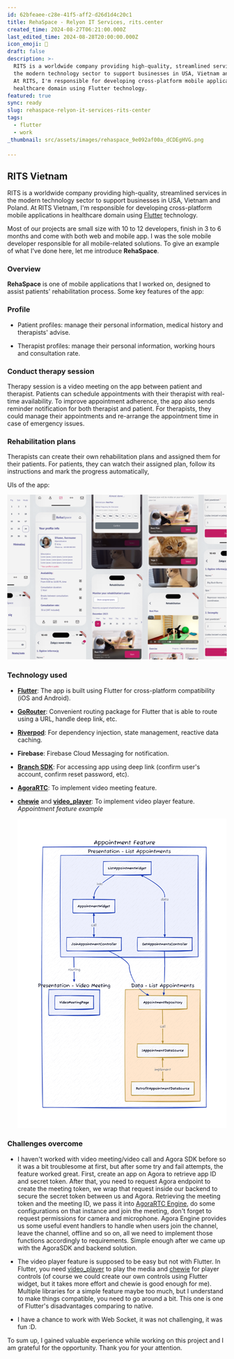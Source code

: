 ```yaml
---
id: 62bfeaee-c28e-41f5-aff2-d26d1d4c20c1
title: RehaSpace - Relyon IT Services, rits.center
created_time: 2024-08-27T06:21:00.000Z
last_edited_time: 2024-08-28T20:00:00.000Z
icon_emoji: 💼
draft: false
description: >-
  RITS is a worldwide company providing high-quality, streamlined services in
  the modern technology sector to support businesses in USA, Vietnam and Poland.
  At RITS, I'm responsible for developing cross-platform mobile applications in
  healthcare domain using Flutter technology.
featured: true
sync: ready
slug: rehaspace-relyon-it-services-rits-center
tags:
  - flutter
  - work
_thumbnail: src/assets/images/rehaspace_9e092af00a_dCDEgHVG.png

---
```


## RITS Vietnam

RITS is a worldwide company providing high-quality, streamlined services in the modern technology sector to support businesses in USA, Vietnam and Poland. At RITS Vietnam, I'm responsible for developing cross-platform mobile applications in healthcare domain using [Flutter](https://flutter.dev/) technology.

Most of our projects are small size with 10 to 12 developers, finish in 3 to 6 months and come with both web and mobile app. I was the sole mobile developer responsible for all mobile-related solutions. To give an example of what I've done here, let me introduce **RehaSpace**.

### Overview

**RehaSpace** is one of mobile applications that I worked on, designed to assist patients' rehabilitation process. Some key features of the app:

### **Profile**

*   Patient profiles: manage their personal information, medical history and therapists' advise.

*   Therapist profiles: manage their personal information, working hours and consultation rate.

### **Conduct therapy session**

Therapy session is a video meeting on the app between patient and therapist. Patients can schedule appointments with their therapist with real-time availability. To improve appointment adherence, the app also sends reminder notification for both therapist and patient. For therapists, they could manage their appointments and re-arrange the appointment time in case of emergency issues.

### **Rehabilitation plans**

Therapists can create their own rehabilitation plans and assigned them for their patients. For patients, they can watch their assigned plan, follow its instructions and mark the progress automatically,

UIs of the app:

![](src/assets/images/rehaspace_9e092af00a_dCDEgHVG.png)

### Technology used

*   [**Flutter**](https://flutter.dev/): The app is built using Flutter for cross-platform compatibility (iOS and Android).

*   [**GoRouter**](https://pub.dev/packages/go_router): Convenient routing package for Flutter that is able to route using a URL, handle deep link, etc.

*   [**Riverpod**](https://pub.dev/packages/riverpod): For dependency injection, state management, reactive data caching.

*   **Firebase**: Firebase Cloud Messaging for notification.

*   [**Branch SDK**](https://branch.io/): For accessing app using deep link (confirm user's account, confirm reset password, etc).

*   [**AgoraRTC**](https://agora.io/): To implement video meeting feature.

*   [**chewie**](https://pub.dev/packages/chewie) and [**video\_player**](https://pub.dev/packages/video_player): To implement video player feature.
    *Appointment feature example*

    ![](src/assets/images/appointment_feature_example_64c4448436_dN4UeTIZ.png)

### Challenges overcome

*   I haven't worked with video meeting/video call and Agora SDK before so it was a bit troublesome at first, but after some try and fail attempts, the feature worked great. First, create an app on Agora to retrieve app ID and secret token. After that, you need to request Agora endpoint to create the meeting token, we wrap that request inside our backend to secure the secret token between us and Agora. Retrieving the meeting token and the meeting ID, we pass it into [AgoraRTC Engine](https://pub.dev/packages/agora_rtc_engine), do some configurations on that instance and join the meeting, don't forget to request permissions for camera and microphone. Agora Engine provides us some useful event handlers to handle when users join the channel, leave the channel, offline and so on, all we need to implement those functions accordingly to requirements. Simple enough after we came up with the AgoraSDK and backend solution.

*   The video player feature is supposed to be easy but not with Flutter. In Flutter, you need [video\_player](https://pub.dev/packages/video_player) to play the media and [chewie](https://pub.dev/packages/chewie) for player controls (of course we could create our own controls using Flutter widget, but it takes more effort and chewie is good enough for me). Multiple libraries for a simple feature maybe too much, but I understand to make things compatible, you need to go around a bit. This one is one of Flutter's disadvantages comparing to native.

*   I have a chance to work with Web Socket, it was not challenging, it was fun :D.

To sum up, I gained valuable experience while working on this project and I am grateful for the opportunity. Thank you for your attention.
